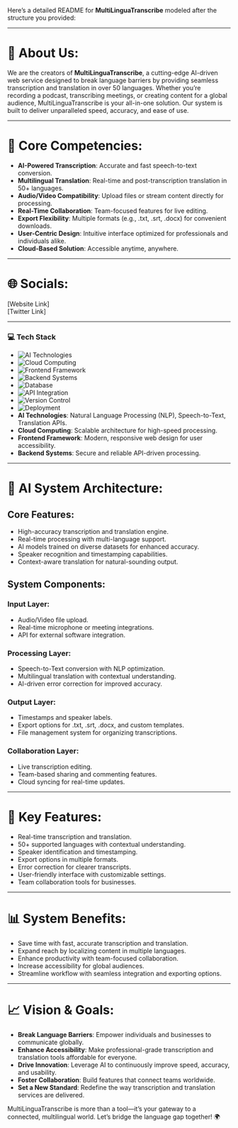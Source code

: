 Here’s a detailed README for **MultiLinguaTranscribe** modeled after the structure you provided:  

---

# 💫 About Us:  
We are the creators of **MultiLinguaTranscribe**, a cutting-edge AI-driven web service designed to break language barriers by providing seamless transcription and translation in over 50 languages. Whether you’re recording a podcast, transcribing meetings, or creating content for a global audience, MultiLinguaTranscribe is your all-in-one solution. Our system is built to deliver unparalleled speed, accuracy, and ease of use.  

---

# 🤖 Core Competencies:  
- **AI-Powered Transcription**: Accurate and fast speech-to-text conversion.  
- **Multilingual Translation**: Real-time and post-transcription translation in 50+ languages.  
- **Audio/Video Compatibility**: Upload files or stream content directly for processing.  
- **Real-Time Collaboration**: Team-focused features for live editing.  
- **Export Flexibility**: Multiple formats (e.g., .txt, .srt, .docx) for convenient downloads.  
- **User-Centric Design**: Intuitive interface optimized for professionals and individuals alike.  
- **Cloud-Based Solution**: Accessible anytime, anywhere.  

---

# 🌐 Socials:  
[Website Link]  
[Twitter Link]  

---

### 💻 Tech Stack

- ![AI Technologies](https://img.shields.io/badge/AI%20Technologies-NLP%2C%20Speech--to--Text%2C%20Translation-blue?style=flat&logo=openai&logoColor=white)
- ![Cloud Computing](https://img.shields.io/badge/Cloud%20Computing-Scalable%20Architecture-orange?style=flat&logo=amazonaws&logoColor=white)
- ![Frontend Framework](https://img.shields.io/badge/Frontend%20Framework-React-blue?style=flat&logo=react&logoColor=white)
- ![Backend Systems](https://img.shields.io/badge/Backend%20Systems-Node.js%2C%20Django-green?style=flat&logo=node.js&logoColor=white)
- ![Database](https://img.shields.io/badge/Database-PostgreSQL%20%7C%20MongoDB-lightgrey?style=flat&logo=postgresql&logoColor=blue)
- ![API Integration](https://img.shields.io/badge/API%20Integration-REST%20%7C%20GraphQL-purple?style=flat&logo=graphql&logoColor=white)
- ![Version Control](https://img.shields.io/badge/Version%20Control-Git%20%7C%20GitHub-black?style=flat&logo=git&logoColor=white)
- ![Deployment](https://img.shields.io/badge/Deployment-Docker%20%7C%20Kubernetes-lightblue?style=flat&logo=docker&logoColor=white)
- **AI Technologies**: Natural Language Processing (NLP), Speech-to-Text, Translation APIs.  
- **Cloud Computing**: Scalable architecture for high-speed processing.  
- **Frontend Framework**: Modern, responsive web design for user accessibility.  
- **Backend Systems**: Secure and reliable API-driven processing.  

---

# 🧠 AI System Architecture:  

## **Core Features:**  
- High-accuracy transcription and translation engine.  
- Real-time processing with multi-language support.  
- AI models trained on diverse datasets for enhanced accuracy.  
- Speaker recognition and timestamping capabilities.  
- Context-aware translation for natural-sounding output.  

## **System Components:**  
### **Input Layer:**  
- Audio/Video file upload.  
- Real-time microphone or meeting integrations.  
- API for external software integration.  

### **Processing Layer:**  
- Speech-to-Text conversion with NLP optimization.  
- Multilingual translation with contextual understanding.  
- AI-driven error correction for improved accuracy.  

### **Output Layer:**  
- Timestamps and speaker labels.  
- Export options for .txt, .srt, .docx, and custom templates.  
- File management system for organizing transcriptions.  

### **Collaboration Layer:**  
- Live transcription editing.  
- Team-based sharing and commenting features.  
- Cloud syncing for real-time updates.  

---

# 🔧 Key Features:  
- Real-time transcription and translation.  
- 50+ supported languages with contextual understanding.  
- Speaker identification and timestamping.  
- Export options in multiple formats.  
- Error correction for clearer transcripts.  
- User-friendly interface with customizable settings.  
- Team collaboration tools for businesses.  

---

# 📊 System Benefits:  
- Save time with fast, accurate transcription and translation.  
- Expand reach by localizing content in multiple languages.  
- Enhance productivity with team-focused collaboration.  
- Increase accessibility for global audiences.  
- Streamline workflow with seamless integration and exporting options.  

---

# 📈 Vision & Goals:  
- **Break Language Barriers**: Empower individuals and businesses to communicate globally.  
- **Enhance Accessibility**: Make professional-grade transcription and translation tools affordable for everyone.  
- **Drive Innovation**: Leverage AI to continuously improve speed, accuracy, and usability.  
- **Foster Collaboration**: Build features that connect teams worldwide.  
- **Set a New Standard**: Redefine the way transcription and translation services are delivered.  

MultiLinguaTranscribe is more than a tool—it’s your gateway to a connected, multilingual world. Let’s bridge the language gap together! 🌍  
